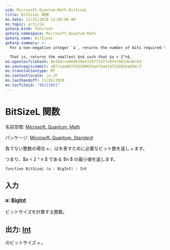 ```yaml
---
uid: Microsoft.Quantum.Math.BitSizeL
title: BitSizeL 関数
ms.date: 11/25/2020 12:00:00 AM
ms.topic: article
qsharp.kind: function
qsharp.namespace: Microsoft.Quantum.Math
qsharp.name: BitSizeL
qsharp.summary: >-
  For a non-negative integer `a`, returns the number of bits required to represent `a`.

  That is, returns the smallest $n$ such that $a < 2^n$.
ms.openlocfilehash: 8b3d4cceb69619ed32977337fc0fe7401db38cbd
ms.sourcegitcommit: a87c1aa8e7453360025e47ba614f25b02ea84ec3
ms.translationtype: MT
ms.contentlocale: ja-JP
ms.lasthandoff: 11/26/2020
ms.locfileid: "96211051"
---
```

# <a name="bitsizel-function"></a>BitSizeL 関数

名前空間: [Microsoft. Quantum. Math](xref:Microsoft.Quantum.Math)

パッケージ: [Microsoft. Quantum. Standard](https://nuget.org/packages/Microsoft.Quantum.Standard)


負でない整数の場合 `a` 、はを表すために必要なビット数を返し `a` ます。

つまり、$a < 2 ^ n $ である $n $ の最小値を返します。

```qsharp
function BitSizeL (a : BigInt) : Int
```


## <a name="input"></a>入力

### <a name="a--bigint"></a>a: [BigInt](xref:microsoft.quantum.lang-ref.bigint)

ビットサイズを計算する整数。



## <a name="output--int"></a>出力: [Int](xref:microsoft.quantum.lang-ref.int)

のビットサイズ `a` 。